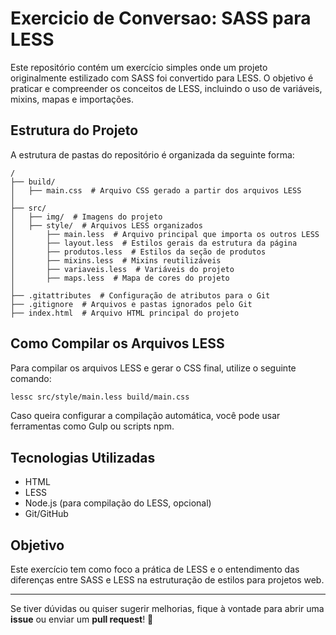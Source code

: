 # Exercicio de Conversao: SASS para LESS

Este repositório contém um exercício simples onde um projeto originalmente estilizado com SASS foi convertido para LESS. O objetivo é praticar e compreender os conceitos de LESS, incluindo o uso de variáveis, mixins, mapas e importações.

## Estrutura do Projeto
A estrutura de pastas do repositório é organizada da seguinte forma:

```
/
├── build/
│   ├── main.css  # Arquivo CSS gerado a partir dos arquivos LESS
│
├── src/
│   ├── img/  # Imagens do projeto
│   ├── style/  # Arquivos LESS organizados
│       ├── main.less  # Arquivo principal que importa os outros LESS
│       ├── layout.less  # Estilos gerais da estrutura da página
│       ├── produtos.less  # Estilos da seção de produtos
│       ├── mixins.less  # Mixins reutilizáveis
│       ├── variaveis.less  # Variáveis do projeto
│       ├── maps.less  # Mapa de cores do projeto
│
├── .gitattributes  # Configuração de atributos para o Git
├── .gitignore  # Arquivos e pastas ignorados pelo Git
├── index.html  # Arquivo HTML principal do projeto
```

## Como Compilar os Arquivos LESS
Para compilar os arquivos LESS e gerar o CSS final, utilize o seguinte comando:

```sh
lessc src/style/main.less build/main.css
```

Caso queira configurar a compilação automática, você pode usar ferramentas como Gulp ou scripts npm.

## Tecnologias Utilizadas
- HTML
- LESS
- Node.js (para compilação do LESS, opcional)
- Git/GitHub

## Objetivo
Este exercício tem como foco a prática de LESS e o entendimento das diferenças entre SASS e LESS na estruturação de estilos para projetos web.

---

Se tiver dúvidas ou quiser sugerir melhorias, fique à vontade para abrir uma **issue** ou enviar um **pull request**! 🚀

